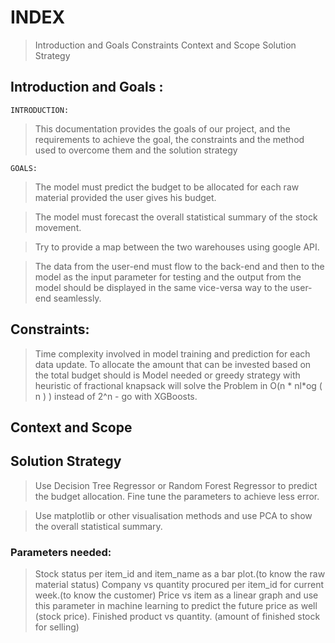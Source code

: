 # INDEX

> Introduction and Goals
> Constraints
> Context and Scope
> Solution Strategy


## Introduction and Goals :

	INTRODUCTION:
> This documentation provides the goals of our project, and the requirements to achieve the goal, the constraints and the method used to overcome them and the solution strategy

	GOALS:
>The model must predict the budget to be allocated for each raw material provided the user gives his budget.

>The model must forecast the overall statistical summary of the stock movement.

>Try to provide a map between the two warehouses using google API.

>The data from the user-end must flow to the back-end and then to the model as the input parameter for testing and the output from the model should be displayed in the same vice-versa way to the user-end seamlessly.



## Constraints:
> Time complexity involved in model training and prediction for each data update.
 To allocate the amount that can be invested based on the total budget should is 
 Model needed or greedy strategy with heuristic of fractional knapsack will solve the 
 Problem in O(n * nl*og ( n )  ) instead of 2^n - go with XGBoosts.







## Context and Scope












## Solution Strategy

> Use Decision Tree Regressor or Random Forest Regressor to predict the budget allocation. Fine tune the parameters to achieve less error.

> Use matplotlib or other visualisation methods and use PCA to show the overall statistical summary.

### Parameters needed:

> Stock status per item_id and item_name as a bar plot.(to know the raw material status)
> Company vs quantity procured per item_id for current week.(to know the customer)
> Price vs item as a linear graph and use this parameter in machine learning to predict the future price as well (stock price).
> Finished product vs quantity. (amount of finished stock for selling)



